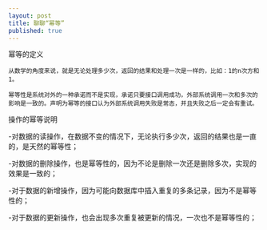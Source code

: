 ```yaml
---
layout: post
title: 聊聊“幂等”
published: true
---
```

幂等的定义

    从数学的角度来说，就是无论处理多少次，返回的结果和处理一次是一样的，比如：1的n次方和1。

    幂等性是系统对外的一种承诺而不是实现，承诺只要接口调用成功，外部系统调用一次和多次的影响是一致的。声明为幂等的接口认为外部系统调用失败是常态，并且失败之后一定会有重试。 
    
操作的幂等说明

-对数据的读操作，在数据不变的情况下，无论执行多少次，返回的结果也是一直的，是天然的幂等性；

-对数据的删除操作，也是幂等性的，因为不论是删除一次还是删除多次，实现的效果是一致的；

-对于数据的新增操作，因为可能向数据库中插入重复的多条记录，因为不是幂等性的；

-对于数据的更新操作，也会出现多次重复被更新的情况，一次也不是幂等性的；
